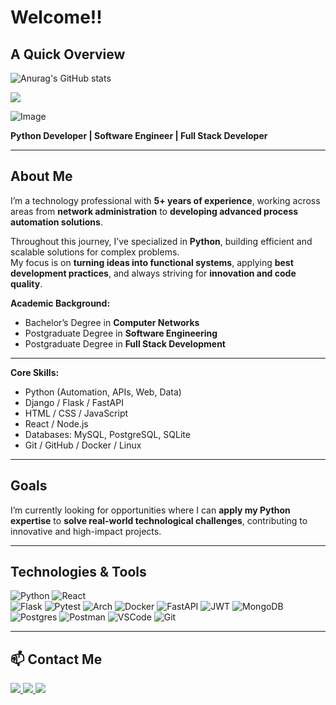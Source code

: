 # Welcome!!

## A Quick Overview

![Anurag's GitHub stats](https://github-readme-stats.vercel.app/api?username=jefersonalmeidah&show_icons=true&theme=radical)

![](https://github-readme-stats.vercel.app/api/top-langs/?username=jefersonalmeidah&layout=compact&langs_count=7&theme=radical)

![Image](https://github.com/user-attachments/assets/702c22b8-8235-47c4-af1d-0b695f108c8e)

**Python Developer | Software Engineer | Full Stack Developer**

---

## About Me

I’m a technology professional with **5+ years of experience**, working across areas from **network administration** to **developing advanced process automation solutions**.  

Throughout this journey, I’ve specialized in **Python**, building efficient and scalable solutions for complex problems.  
My focus is on **turning ideas into functional systems**, applying **best development practices**, and always striving for **innovation and code quality**.  

**Academic Background:**
- Bachelor’s Degree in **Computer Networks**
- Postgraduate Degree in **Software Engineering**
- Postgraduate Degree in **Full Stack Development**

---

**Core Skills:**
- Python (Automation, APIs, Web, Data)
- Django / Flask / FastAPI  
- HTML / CSS / JavaScript  
- React / Node.js  
- Databases: MySQL, PostgreSQL, SQLite  
- Git / GitHub / Docker / Linux  

---

## Goals

I’m currently looking for opportunities where I can **apply my Python expertise** to **solve real-world technological challenges**, contributing to innovative and high-impact projects.  

---

## Technologies & Tools
![Python](https://img.shields.io/badge/python-3670A0?style=for-the-badge&logo=python&logoColor=ffdd54) 
![React](https://img.shields.io/badge/react-%2320232a.svg?style=for-the-badge&logo=react&logoColor=%2361DAFB)  
![Flask](https://img.shields.io/badge/flask-%23000.svg?style=for-the-badge&logo=flask&logoColor=white) 
![Pytest](https://img.shields.io/badge/pytest-%23ffffff.svg?style=for-the-badge&logo=pytest&logoColor=2f9fe3) 
![Arch](https://img.shields.io/badge/Arch%20Linux-1793D1?logo=arch-linux&logoColor=fff&style=for-the-badge) 
![Docker](https://img.shields.io/badge/docker-%230db7ed.svg?style=for-the-badge&logo=docker&logoColor=white) 
![FastAPI](https://img.shields.io/badge/FastAPI-005571?style=for-the-badge&logo=fastapi) 
![JWT](https://img.shields.io/badge/JWT-black?style=for-the-badge&logo=JSON%20web%20tokens) 
![MongoDB](https://img.shields.io/badge/MongoDB-%234ea94b.svg?style=for-the-badge&logo=mongodb&logoColor=white) 
![Postgres](https://img.shields.io/badge/postgres-%23316192.svg?style=for-the-badge&logo=postgresql&logoColor=white)
![Postman](https://img.shields.io/badge/Postman-FF6C37?style=for-the-badge&logo=Postman&logoColor=white) 
![VSCode](https://img.shields.io/badge/VS_Code-007ACC?logo=visual-studio-code&logoColor=white&style=for-the-badge) 
![Git](https://img.shields.io/badge/Git-E34F26?logo=git&logoColor=white&style=for-the-badge)

---

## 📫 Contact Me
<p align="left">
  <a href="https://www.linkedin.com/in/jefersonalmeidah/" target="_blank">
    <img src="https://img.shields.io/badge/LinkedIn-0077B5?style=for-the-badge&logo=linkedin&logoColor=white" />
  </a>
  <a href="mailto:jefersonalmeidah@gmail.com">
    <img src="https://img.shields.io/badge/Gmail-D14836?style=for-the-badge&logo=gmail&logoColor=white" />
  </a>
  <a href="https://github.com/jefersonalmeidah">
    <img src="https://img.shields.io/badge/GitHub-100000?style=for-the-badge&logo=github&logoColor=white" />
  </a>
</p>
